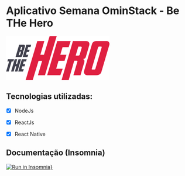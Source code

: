 # Aplicativo Semana OminStack - **Be THe Hero**

<img src="./mobile/src/assets/logo@3x.png" />

## Tecnologias utilizadas:
- [x] NodeJs
 
- [x] ReactJs

- [x] React Native

## Documentação (Insomnia)

[![Run in Insomnia}](https://insomnia.rest/images/run.svg)](https://insomnia.rest/run/?label=Be%20the%20Hero&uri=https%3A%2F%2Fraw.githubusercontent.com%2Fsamuksilv%2Fbe-the-hero%2Fmaster%2Fbackend%2Fdocs%2FInsomnia_2020-04-07.json)







